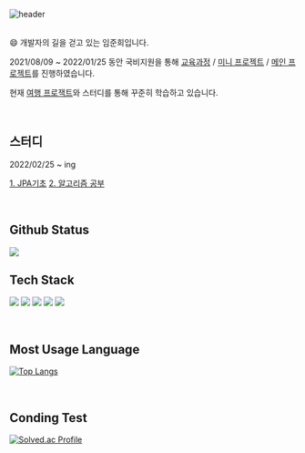 ![header](https://capsule-render.vercel.app/api?type=waving&height=200&text=VenusIM&color=gradient&fontAlign=80&fontAlignY=40)
<br/> 
<br/>

:smile: 개발자의 길을 걷고 있는 임준희입니다.

2021/08/09 ~ 2022/01/25 동안 국비지원을 통해 [교육과정](https://github.com/VenusIm/Bitcamp_Study) / [미니 프로젝트](https://github.com/VenusIm/Bitcamp_Mini) / [메인 프로젝트](https://github.com/VenusIm/Bitcamp_main)를 진행하였습니다.

현재 [여행 프로잭트](https://github.com/TravelWithMeProject)와 스터디를 통해 꾸준히 학습하고 있습니다.

<br/>

## 스터디
2022/02/25 ~ ing

[1. JPA기초](https://github.com/VenusIM/JPA_Basic)
[2. 알고리즘 공부](https://github.com/VenusIm/Algorithms)


<br/>

## Github Status

 <img src="https://github-readme-stats.vercel.app/api?username=VenusIm&show_icons=true&count_private=true&hide_border=true"/>

<br/>

## Tech Stack

<img src="https://img.shields.io/badge/JAVA-007396?style=for-the-badge&logo=java&logoColor=white"> <img src="https://img.shields.io/badge/Spring-6DB33F?style=for-the-badge&logo=Spring&logoColor=white"> <img src="https://img.shields.io/badge/SpringBoot-6DB33F?style=for-the-badge&logo=SpringBoot&logoColor=white"> <img src="https://img.shields.io/badge/oracle-F80000?style=for-the-badge&logo=oracle&logoColor=white"> <img src="https://img.shields.io/badge/mysql-4479A1?style=for-the-badge&logo=mysql&logoColor=white">

<br/>

## Most Usage Language

﻿[![Top Langs](https://github-readme-stats.vercel.app/api/top-langs/?username=VenusIm&langs_count=10&layout=compact&theme=light&hide=html,css)](https://github.com/VenusIm/VenusIm)

<br/>

## Conding Test

[![Solved.ac Profile](http://mazassumnida.wtf/api/v2/generate_badge?boj=junhee3370)](https://solved.ac/junhee3370/)
